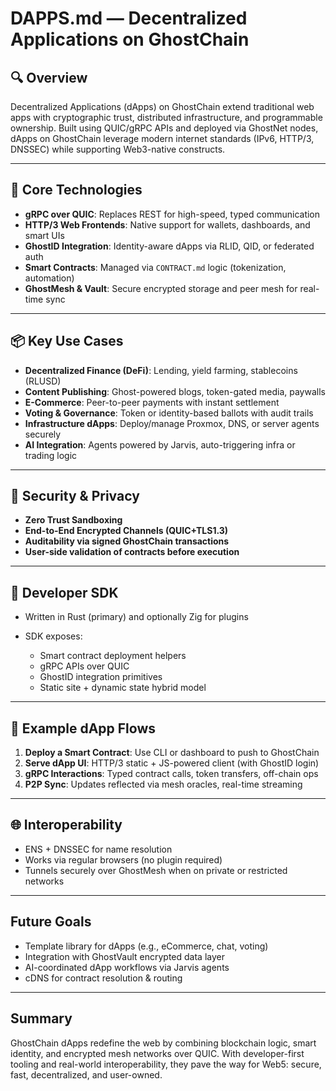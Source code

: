 # DAPPS.md — Decentralized Applications on GhostChain

## 🔍 Overview

Decentralized Applications (dApps) on GhostChain extend traditional web apps with cryptographic trust, distributed infrastructure, and programmable ownership. Built using QUIC/gRPC APIs and deployed via GhostNet nodes, dApps on GhostChain leverage modern internet standards (IPv6, HTTP/3, DNSSEC) while supporting Web3-native constructs.

---

## 🔧 Core Technologies

* **gRPC over QUIC**: Replaces REST for high-speed, typed communication
* **HTTP/3 Web Frontends**: Native support for wallets, dashboards, and smart UIs
* **GhostID Integration**: Identity-aware dApps via RLID, QID, or federated auth
* **Smart Contracts**: Managed via `CONTRACT.md` logic (tokenization, automation)
* **GhostMesh & Vault**: Secure encrypted storage and peer mesh for real-time sync

---

## 📦 Key Use Cases

* **Decentralized Finance (DeFi)**: Lending, yield farming, stablecoins (RLUSD)
* **Content Publishing**: Ghost-powered blogs, token-gated media, paywalls
* **E-Commerce**: Peer-to-peer payments with instant settlement
* **Voting & Governance**: Token or identity-based ballots with audit trails
* **Infrastructure dApps**: Deploy/manage Proxmox, DNS, or server agents securely
* **AI Integration**: Agents powered by Jarvis, auto-triggering infra or trading logic

---

## 🔐 Security & Privacy

* **Zero Trust Sandboxing**
* **End-to-End Encrypted Channels (QUIC+TLS1.3)**
* **Auditability via signed GhostChain transactions**
* **User-side validation of contracts before execution**

---

## 🧠 Developer SDK

* Written in Rust (primary) and optionally Zig for plugins
* SDK exposes:

  * Smart contract deployment helpers
  * gRPC APIs over QUIC
  * GhostID integration primitives
  * Static site + dynamic state hybrid model

---

## 🧪 Example dApp Flows

1. **Deploy a Smart Contract**: Use CLI or dashboard to push to GhostChain
2. **Serve dApp UI**: HTTP/3 static + JS-powered client (with GhostID login)
3. **gRPC Interactions**: Typed contract calls, token transfers, off-chain ops
4. **P2P Sync**: Updates reflected via mesh oracles, real-time streaming

---

## 🌐 Interoperability

* ENS + DNSSEC for name resolution
* Works via regular browsers (no plugin required)
* Tunnels securely over GhostMesh when on private or restricted networks

---

## Future Goals

* Template library for dApps (e.g., eCommerce, chat, voting)
* Integration with GhostVault encrypted data layer
* AI-coordinated dApp workflows via Jarvis agents
* cDNS for contract resolution & routing

---

## Summary

GhostChain dApps redefine the web by combining blockchain logic, smart identity, and encrypted mesh networks over QUIC. With developer-first tooling and real-world interoperability, they pave the way for Web5: secure, fast, decentralized, and user-owned.
